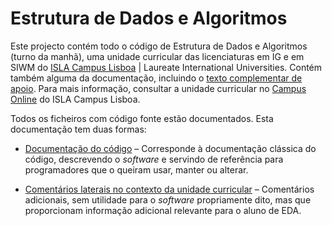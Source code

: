 Estrutura de Dados e Algoritmos
===============================

Este projecto contém todo o código de Estrutura de Dados e Algoritmos (turno da
manhã), uma unidade curricular das licenciaturas em IG e em SIWM do [ISLA Campus
Lisboa](http://www.isla.pt/) | Laureate International Universities. Contém
também alguma da documentação, incluindo o [texto complementar de
apoio](http://mmsequeira.github.com/eda/aed-c/texto.pdf). Para mais informação,
consultar a unidade curricular no [Campus Online](http://campusonline.isla.pt/)
do ISLA Campus Lisboa.

Todos os ficheiros com código fonte estão documentados. Esta documentação tem duas formas:

- [Documentação do código](http://mmsequeira.github.com/eda/html/) &ndash;
  Corresponde à documentação clássica do código, descrevendo o _software_ e
  servindo de referência para programadores que o queiram usar, manter ou
  alterar.

- [Comentários laterais no contexto da unidade
  curricular](http://mmsequeira.github.com/eda/docs/) &ndash; Comentários
  adicionais, sem utilidade para o _software_ propriamente dito, mas que
  proporcionam informação adicional relevante para o aluno de EDA.